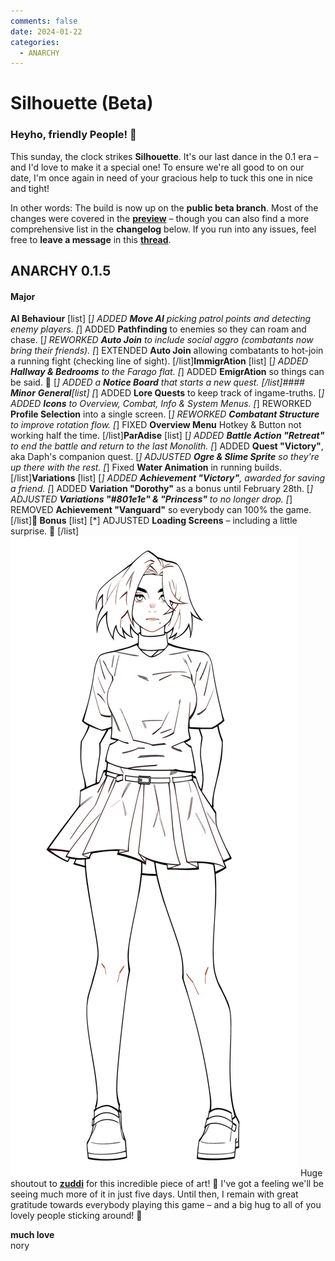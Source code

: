 ```yaml
---
comments: false
date: 2024-01-22
categories:
  - ANARCHY
---
```


# Silhouette (Beta)

### **Heyho, friendly People! 👋**

This sunday, the clock strikes **Silhouette**. It's our last dance in the 0.1 era – and I'd love to make it a special one! To ensure we're all good to on our date, I'm once again in need of your gracious help to tuck this one in nice and tight!

In other words: The build is now up on the **public beta branch**. Most of the changes were covered in the [**preview**](https://store.steampowered.com/news/app/2169000/view/3870344426754010190?l=english) – though you can also find a more comprehensive list in the **changelog** below. If you run into any issues, feel free to **leave a message** in this [**thread**](https://store.steampowered.com/news/app/2169000/view/3890611710969491203?l=english).

## ANARCHY 0.1.5
#### **Major**
**AI Behaviour**
[list]
[*] ADDED **Move AI** picking patrol points and detecting enemy players.
[*] ADDED **Pathfinding** to enemies so they can roam and chase.
[*] REWORKED **Auto Join** to include social aggro (combatants now bring their friends).
[*] EXTENDED **Auto Join** allowing combatants to hot-join a running fight (checking line of sight).
[/list]**ImmigrAtion**
[list]
[*] ADDED **Hallway & Bedrooms** to the Farago flat.
[*] ADDED **EmigrAtion** so things can be said. 🥺
[*] ADDED a **Notice Board** that starts a new quest.
[/list]#### **Minor**
**General**[list]
[*] ADDED **Lore Quests** to keep track of ingame-truths.
[*] ADDED **Icons** to Overview, Combat, Info & System Menus.
[*] REWORKED **Profile Selection** into a single screen. 
[*] REWORKED **Combatant Structure** to improve rotation flow.
[*] FIXED **Overview Menu** Hotkey & Button not working half the time.
[/list]**ParAdise**
[list]
[*] ADDED **Battle Action "Retreat"** to end the battle and return to the last Monolith.
[*] ADDED **Quest "Victory"**, aka Daph's companion quest.
[*] ADJUSTED **Ogre & Slime Sprite** so they're up there with the rest.
[*] Fixed **Water Animation** in running builds.
[/list]**Variations**
[list]
[*] ADDED **Achievement "Victory"**, awarded for saving a friend.
[*] ADDED **Variation "Dorothy"** as a bonus until February 28th.
[*] ADJUSTED **Variations "#801e1e" & "Princess"** to no longer drop.
[*] REMOVED **Achievement "Vanguard"** so everybody can 100% the game.
[/list]**🎁 Bonus**
[list]
[*] ADJUSTED **Loading Screens** – including a little surprise. 👀
[/list]
![](../../../../../assets/blog/images/steam/2024/1f43992b4742de36b75313db90db7930e23c5f3f.png)
Huge shoutout to [**zuddi**](https://www.fiverr.com/zuddii) for this incredible piece of art! 💖 I've got a feeling we'll be seeing much more of it in just five days. Until then, I remain with great gratitude towards everybody playing this game – and a big hug to all of you lovely people sticking around! 🤗

**much love**  
nory
